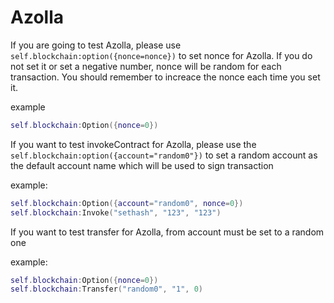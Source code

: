 # Azolla

If you are going to test Azolla, please use `self.blockchain:option({nonce=nonce})` to set nonce for Azolla.
If you do not set it or set a negative number, nonce will be random for each transaction. You should remember
to increace the nonce each time you set it.

example

```lua
self.blockchain:Option({nonce=0})
```

If you want to test invokeContract for Azolla, please use the `self.blockchain:option({account="random0"})` 
to set a random account as the default account name which will be used to sign transaction

example:
```lua
self.blockchain:Option({account="random0", nonce=0})
self.blockchain:Invoke("sethash", "123", "123")
```

If you want to test transfer for Azolla, from account must be set to a random one

example:
```lua
self.blockchain:Option({nonce=0})
self.blockchain:Transfer("random0", "1", 0)
```



